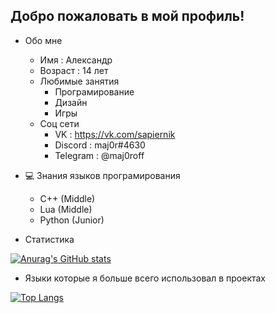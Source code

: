 ## Добро пожаловать в мой профиль!

+ Обо мне
  + Имя : Александр
  + Возраст : 14 лет
  + Любимые занятия
    + Програмирование
    + Дизайн
    + Игры
  + Соц сети
    + VK : https://vk.com/sapiernik
    + Discord : maj0r#4630
    + Telegram : @maj0roff

+ :computer: Знания языков програмирования
  + C++ (Middle)
  + Lua (Middle)
  + Python (Junior)

+ Статистика

[![Anurag's GitHub stats](https://github-readme-stats.vercel.app/api?username=maj0roff&locale=ru)](https://github.com/maj0roff/)

+ Языки которые я больше всего использовал в проектах

[![Top Langs](https://github-readme-stats.vercel.app/api/top-langs/?username=maj0roff&layout=compact&locale=ru)](https://github.com/maj0roff)
